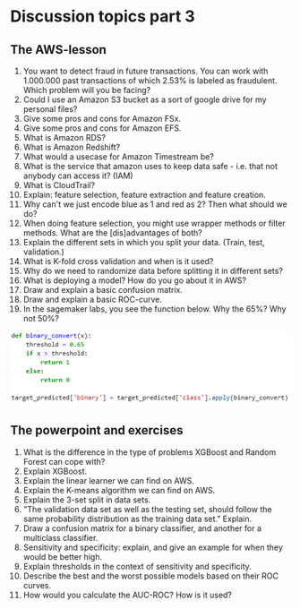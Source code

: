 # Discussion topics part 3

## The AWS-lesson

1. You want to detect fraud in future transactions. You can work with 1.000.000 past transactions of which 2.53% is labeled as fraudulent. Which problem will you be facing?
1. Could I use an Amazon S3 bucket as a sort of google drive for my personal files?
1. Give some pros and cons for Amazon FSx.
1. Give some pros and cons for Amazon EFS.
1. What is Amazon RDS?
1. What is Amazon Redshift?
1. What would a usecase for Amazon Timestream be?
1. What is the service that amazon uses to keep data safe - i.e. that not anybody can access it? (IAM)
1. What is CloudTrail?
1. Explain: feature selection, feature extraction and feature creation.
1. Why can't we just encode blue as 1 and red as 2? Then what should we do?
1. When doing feature selection, you might use wrapper methods or filter methods. What are the [dis]advantages of both?
1. Explain the different sets in which you split your data. (Train, test, validation.)
1. What is K-fold cross validation and when is it used?
1. Why do we need to randomize data before splitting it in different sets?
1. What is deploying a model? How do you go about it in AWS?
1. Draw and explain a basic confusion matrix.
1. Draw and explain a basic ROC-curve.
1. In the sagemaker labs, you see the function below. Why the 65%? Why not 50%?

![](files/2023-06-14-10-47-05.png)


## The powerpoint and exercises

1. What is the difference in the type of problems XGBoost and Random Forest can cope with?
1. Explain XGBoost.
1. Explain the linear learner we can find on AWS.
1. Explain the K-means algorithm we can find on AWS.
1. Explain the 3-set split in data sets.
1. "The validation data set as well as the testing set, should follow the same probability distribution as the training data set." Explain.
1. Draw a confusion matrix for a binary classifier, and another for a multiclass classifier.
1. Sensitivity and specificity: explain, and give an example for when they would be better high.
1. Explain thresholds in the context of sensitivity and specificity.
1. Describe the best and the worst possible models based on their ROC curves.
1. How would you calculate the AUC-ROC? How is it used?
